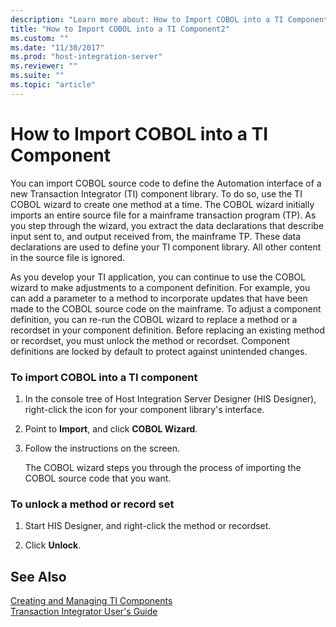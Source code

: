 ```yaml
---
description: "Learn more about: How to Import COBOL into a TI Component"
title: "How to Import COBOL into a TI Component2"
ms.custom: ""
ms.date: "11/30/2017"
ms.prod: "host-integration-server"
ms.reviewer: ""
ms.suite: ""
ms.topic: "article"
---
```

# How to Import COBOL into a TI Component
You can import COBOL source code to define the Automation interface of a new Transaction Integrator (TI) component library. To do so, use the TI COBOL wizard to create one method at a time. The COBOL wizard initially imports an entire source file for a mainframe transaction program (TP). As you step through the wizard, you extract the data declarations that describe input sent to, and output received from, the mainframe TP. These data declarations are used to define your TI component library. All other content in the source file is ignored.  
  
 As you develop your TI application, you can continue to use the COBOL wizard to make adjustments to a component definition. For example, you can add a parameter to a method to incorporate updates that have been made to the COBOL source code on the mainframe. To adjust a component definition, you can re-run the COBOL wizard to replace a method or a recordset in your component definition. Before replacing an existing method or recordset, you must unlock the method or recordset. Component definitions are locked by default to protect against unintended changes.  
  
### To import COBOL into a TI component  
  
1.  In the console tree of Host Integration Server Designer (HIS Designer), right-click the icon for your component library's interface.  
  
2.  Point to **Import**, and click **COBOL Wizard**.  
  
3.  Follow the instructions on the screen.  
  
     The COBOL wizard steps you through the process of importing the COBOL source code that you want.  
  
### To unlock a method or record set  
  
1.  Start HIS Designer, and right-click the method or recordset.  
  
2.  Click **Unlock**.  
  
## See Also  
 [Creating and Managing TI Components](../core/creating-and-managing-ti-components2.md)   
 [Transaction Integrator User's Guide](../core/transaction-integrator-user-s-guide2.md)
